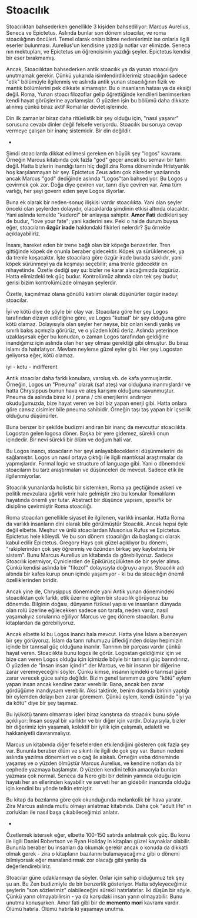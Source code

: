 # Stoacılık

Stoacılıktan bahsederken genellikle 3 kişiden bahsediliyor: Marcus Aurelius, Seneca ve Epictetus. Aslında bunlar son dönem stoacılar, ve roma stoacılığının öncüleri. Temel olarak onları bilme nedenlerimiz ise onlarla ilgili eserler bulunması. Aurelius'un kendisine yazdığı notlar var elimizde. Seneca nın mektupları, ve Epictetus un öğrencisinin yazdığı şeyler. Epictetus kendisi bir eser bırakmamış.

Ancak, Stoacılıktan bahsederken antik stoacılık ya da yunan stoacılığını unutmamak gerekir. Çünkü yukarıda isimlendirdiklerimiz stoacılığın sadece "etik" bölümüyle ilgilenmiş ve aslında antik yunan stoacılığının fizik ve mantık bölümlerini pek dikkate almamıştır. Bu o insanların hatası ya da eksiği değil. Roma, Yunan stoacı filozoflar gelip öğrettiğinde kendileri benimserken kendi hayat görüşlerine ayarlamışlar. O yüzden işin bu bölümü daha dikkate alınmış çünkü biraz aktif Romalılar devlet işlerinde.

Din ilk zamanlar biraz daha ritüelistik bir şey olduğu için, "nasıl yaşanır" sorusuna cevabı dinler değil felsefe veriyordu. Stoacılık bu soruya cevap vermeye çalışan bir inanç sistemidir. Bir din değildir. 

-

Şimdi stoacılarda dikkat edilmesi gereken en büyük şey "logos" kavramı. Örneğin Marcus kitabında çok fazla "god" geçer ancak bu semavi bir tanrı değil. Hatta bizlerin inandığı tanrı hiç değil zira Roma döneminde Hristyanlık hoş karşılanmayan bir şey. Epictetus Zeus adını çok zikreder yazılarında ancak Marcus "god" dediğinde aslında "Logos"tan bahsediyor. Bu Logos u çevirmek çok zor. Doğa diye çeviren var, tanrı diye çeviren var. Ama tüm varlığı, her şeyi govern eden şeye Logos diyorlar. 

Buna ek olarak bir neden-sonuç ilişkisi vardır stoacılıkta. Yani olan şeyler önceki olan şeylerden dolayıdır, olacaklarda şimdinin etkisi altında olacaktır. Yani aslında temelde "kaderci" bir anlayışa sahiptir. **Amor Fati** dedikleri şey de budur, "love your fate"; yani kaderini sev. Peki o halde durum buysa eğer, stoacıların **özgür irade** hakkındaki fikirleri nelerdir? Şu örnekle açıklayabiliriz.

İnsanı, hareket eden bir trene bağlı olan bir köpeğe benzetirler. Tren gittiğinde köpek de onunla beraber gidecektir. Köpek ya sürüklenecek, ya da trenle koşacaktır. İşte stoacılara göre özgür irade burada saklıdır, yani köpek sürünmeyi ya da koşmayı seçebilir; ama trenle gidecektir en nihayetinde. Özetle dediği şey şu: bizler ne karar alacağımızda özgürüz. Hatta elimizdeki tek güç budur. Kontrolümüz altında olan tek şey budur, gerisi bizim kontrolümüzde olmayan şeylerdir.

Özetle, kaçınılmaz olana gönüllü katılım olarak düşünürler özgür iradeyi stoacılar. 

İyi ve kötü diye de şöyle bir olay var. Stoacılara göre her şey Logos tarafından dizayn edildiğine göre, ve Logos "kutsal" bir şey olduğuna göre kötü olamaz. Dolayısıyla olan şeyler her neyse, biz onları kendi yanlış ve sınırlı bakış açımızla görürüz, ve o yüzden kötü deriz. Aslında yeterince uzaklaşırsak eğer bu konudan, o zaman Logos tarafından geldiğine inandığımız için aslında olan her şey olması gerektiği gibi olmuştur. Bu biraz islamı da hatırlatıyor. Mevlam neylerse güzel eyler gibi. Her şey Logostan geliyorsa eğer, kötü olamaz.

iyi - kotu - indifferent

Antik stoacılar daha farklı konulara, varoluş vb. de kafa yormuşlardır. Örneğin, Logos un "Pneuma" olarak (saf ateş) var olduğuna inanmışlardır ve hatta Chrysippus bunun hava ve ateş karışımı olduğunu savunmuştur. Pneuma da aslında biraz ki / prana / chi enerjilerini andırıyor okuduğumuzda, bize hayat veren ve bizi biz yapan enerji gibi. Hatta onlara göre cansız cisimler bile pneuma sahibidir. Örneğin taşı taş yapan bir içsellik olduğunu düşünürler.

Buna benzer bir şekilde budizmi andıran bir inanç da mevcuttur stoacılıkta. Logostan gelen logosa döner. Başka bir yere gidemez, sürekli onun içindedir. Bir nevi sürekli bir ölüm ve doğum hali var. 

Bu Logos inancı, stoacıların her şeyi anlayabileceklerini düşünmelerini de sağlamıştır. Logos un nasıl ortaya çıktığı ile ilgili mantıksal araştırmalar da yapmışlardır. Formal logic ve structure of language gibi. Yani o dönemdeki stoacıların bu tarz araştırmaları ve düşünceleri de mevcut. Sadece etik ile ilgilenmiyorlar.

Stoacılık yunanlarda holistic bir sistemken, Roma ya geçtiğinde askeri ve politik mevzulara ağırlık verir hale gelmiştir zira bu konular Romalıların hayatında önemli yer tutar. Abstract bir düşünce yapısını, spesifik bir disipline çevirmiştir Roma stoacılığı. 

Roma stoacıları genellikle siyaset ile ilgilenen, varlıklı insanlar. Hatta Roma da varlıklı insanların dini olarak bile görülmüştür Stoacılık. Ancak hepsi öyle değil elbette. Meşhur ve ünlü stoacılardan Musonius Rufus ve Epictetus. Epictetus hele köleydi. Ve bu son dönem stoacılığın da başlangıcı olarak kabul edilir Epictetus. Gregory Hays çok güzel açıklıyor bu dönemi, "rakiplerinden çok şey öğrenmiş ve özünden birkaç şey kaybetmiş bir sistem". Bunu Marcus Aurelius un kitabında da görebiliyoruz. Sadece Stoacılık içermiyor, Cyniclerden de Epikürüsçülükten de bir şeyler almış. Çünkü kendisi aslında bir "filozof" dolayısıyla doğruyu arıyor. Stoacılık adı altında bir kafes kurup onun içinde yaşamıyor - ki bu da stoacılığın önemli özelliklerinden biridir. 

Ancak yine de, Chrysippus döneminde yani Antik yunan dönemindeki stoacılıktan çok farklı, etik üzerine eğilen bir stoacılık görüyoruz bu dönemde. Bilginin doğası, dünyanın fiziksel yapısı ve insanların dünyada olan rolü üzerine eğilecekken sadece son tarafa, neden varız, nasıl yaşamalıyız sorularına eğiliyor Marcus ve geç dönem stoacıları. Bunu kitaplardan da görebiliyoruz. 

Ancak elbette ki bu Logos inancı hala mevcut. Hatta yine İslam a benzeyen bir şey görüyoruz. İslam da tanrı ruhumuzu üflediğinden dolayı hepimizin içinde bir tanrısal güç olduğuna inanılır. Tanrının bir parçası vardır çünkü hayat veren. Stoacılıkta bunu logos ile görür. Logostan geldiğimiz için ve bize can veren Logos olduğu için içimizde böyle bir tanrısal güç barındırırız. O yüzden de "İnsan insan içindir" der Marcus, ve bir insanın bir diğerine zarar veremeyeceğini söyler. Çünkü kimse, insanın içindeki o tanrısal güce zarar verecek güce sahip değildir. Bizim genel tanımımıza göre "kötü" eylem yapan insan ancak kendine zarar verebilir. Bana, ancak ben zarar gördüğüme inandıysam verebilir. Aksi taktirde, benim dışımda birinin yaptığı bir eylemden dolayı ben zarar göremem. Çünkü eylem, kendi üstünde "iyi ya da kötü" diye bir şey taşımaz. 

Bu iyi/kötü tanımı olmaması işleri biraz karıştırsa da stoacılık bunu şöyle açıklıyor: İnsan sosyal bir varlıktır ve bir diğer için vardır. Dolayısıyla, bizler bir diğerimiz için yaşamalı, kolektif bir iyilik için çalışmalı, adaletli ve hakkaniyetli davranmalıyız. 

Marcus un kitabında diğer felsefelerden etkilendiğini gösteren çok fazla şey var. Bununla beraber ölüm ve sıkıntı ile ilgili de çok şey var. Bunun nedeni aslında yazılma dönemleri ve o çağ ile alakalı. Örneğin veba döneminde yaşamış ve o yüzden ölmüştür Marcus Aurelius, ve kendine notları da bir cephede yazmaya başlamştır. O yüzden kendini telkin amacıyla bunları yazması çok normal. Seneca da Nero gibi bir delinin yanında olduğu için hayatı her an ellerinden kayabilir ve serveti her an gidebilir inancında olduğu için kendini bu yönde telkin etmiştir. 

Bu kitap da bazılarına göre çok okunduğunda melankolik bir hava yaratır. Zira Marcus aslında mutlu olmayı anlatmaz kitabında. Daha çok "adult life" ın zorlukları ile nasıl başa çıkabileceğimizi anlatır. 

-

Özetlemek istersek eğer, elbette 100-150 satırda anlatmak çok güç. Bu konu ile ilgili Daniel Robertson ve Ryan Holiday in kitapları güzel kaynaklar olabilir. Bununla beraber bu insanları da okumak gerekir ancak o konuda da dikkatli olmak gerek - zira o kitapların bazılarını bulamayacağımız gibi o dönemi bilmiyorsak eğer manalandırmak zor olacağı gibi yanlış da değerlendirebiliriz. 


Stoacılar güne odaklanmayı da söyler. Onlar için sahip olduğumuz tek şey şu an. Bu Zen budizmiyle de bir benzerlik gösteriyor. Hatta söyleyeceğimiz şeylerin "son sözlerimiz" olabileceğini sürekli hatırlatırlar. İki düşün bir söyle. Çünkü yarın olmayabilirsin - ya da karşıdaki insan yarın olmayabilir. Bunu unutma konuşurken. Amor fati gibi bir de **memento mori** kavramı vardır. Ölümü hatırla. Ölümü hatırla ki yaşamayı unutma. 
